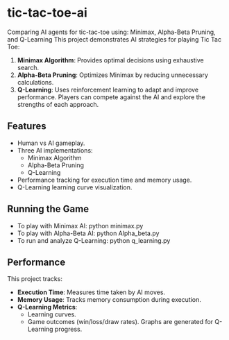 # tic-tac-toe-ai
Comparing AI agents for tic-tac-toe using: Minimax, Alpha-Beta Pruning, and Q-Learning
This project demonstrates AI strategies for playing Tic Tac Toe:
1. **Minimax Algorithm**: Provides optimal decisions using exhaustive search.
2. **Alpha-Beta Pruning**: Optimizes Minimax by reducing unnecessary calculations.
3. **Q-Learning**: Uses reinforcement learning to adapt and improve performance.
Players can compete against the AI and explore the strengths of each approach.

## Features
- Human vs AI gameplay.
- Three AI implementations:
  - Minimax Algorithm
  - Alpha-Beta Pruning
  - Q-Learning
- Performance tracking for execution time and memory usage.
- Q-Learning learning curve visualization.

## Running the Game
- To play with Minimax AI: python minimax.py
- To play with Alpha-Beta AI: python Alpha_beta.py
- To run and analyze Q-Learning: python q_learning.py

## Performance
This project tracks:
- **Execution Time**: Measures time taken by AI moves.
- **Memory Usage**: Tracks memory consumption during execution.
- **Q-Learning Metrics**:
  - Learning curves.
  - Game outcomes (win/loss/draw rates).
Graphs are generated for Q-Learning progress.